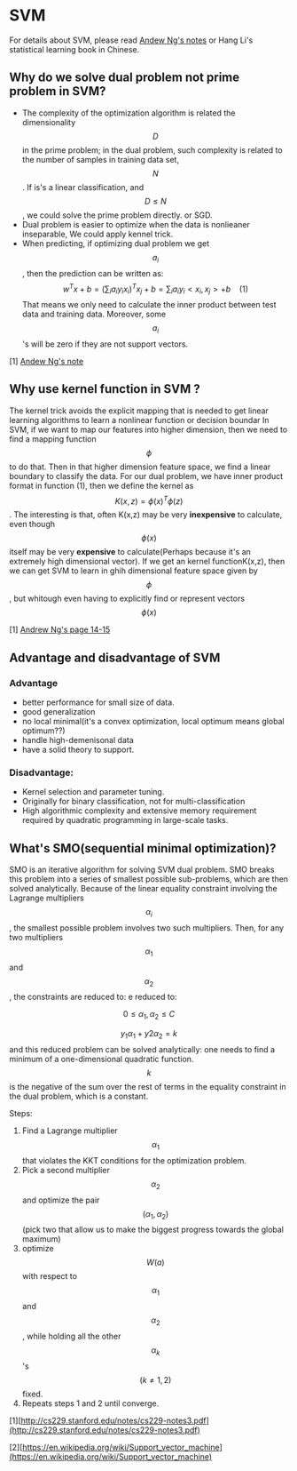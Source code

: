 # SVM 

For details about SVM, please read [Andew Ng's notes](http://cs229.stanford.edu/notes/cs229-notes3.pdf) or Hang Li's statistical learning book in Chinese.
 
## Why do we solve dual problem not prime problem in SVM?
* The complexity of the optimization algorithm is related the dimensionality $$D$$ in the prime problem; in the dual problem, such complexity is related to the number of samples in training data set, $$N$$. If is's a linear classification, and $$D \leq N$$ , we could solve the prime problem directly. or SGD.
* Dual problem is easier to optimize when the data is nonlieaner inseparable, We could apply kennel trick.
* When predicting, if optimizing dual problem we get $$a_i$$, then the prediction can be written as:
  $$
   w^Tx+b = (\sum_i a_i y_i x_i)^Tx_j+b = \sum_i a_i y_i < x_i, x_j> + b \:\:\:\:(1)
  $$
  That means we only need to calculate the inner product between test data and training data. Moreover, some $$a_i$$'s will be zero if they are not support vectors.
  
  
 [1] [Andew Ng's note ](http://cs229.stanford.edu/notes/cs229-notes3.pdf)
 
## Why use kernel function in SVM ?
The kernel trick avoids the explicit mapping that is needed to get linear learning algorithms to learn a nonlinear function or decision boundar
In SVM, if we want to map our features into higher dimension, then we need to find a mapping function$$\phi$$ to do that. Then in that higher dimension feature space, we find a linear boundary to classify the data. For our dual problem, 
we have inner product format in function (1), then we define the kernel as $$K(x,z)= \phi(x)^T\phi(z)$$. The interesting is that, often K(x,z) may be very __inexpensive__ to calculate, even though $$\phi(x)$$ itself may be very __expensive__ to calculate(Perhaps because it's an extremely high dimensional vector). If we get an kernel functionK(x,z), then we can get SVM to learn in ghih dimensional feature space given by $$\phi$$, but whitough even having to explicitly find or represent vectors $$\phi(x)$$ 

[1] [Andrew Ng's page 14-15](http://cs229.stanford.edu/notes/cs229-notes3.pdf)

## Advantage and disadvantage of SVM

### Advantage
* better performance for small size of data.
* good generalization 
* no local minimal(it's a convex optimization, local optimum  means global optimum??)
* handle high-demenisonal data
* have a solid theory to support. 

### Disadvantage: 
* Kernel selection and parameter tuning.
* Originally for binary classification, not for multi-classification 
* High algorithmic complexity and extensive memory requirement required by quadratic programming in large-scale tasks. 


## What's SMO(sequential minimal optimization)?

SMO is an iterative algorithm for solving  SVM dual problem. SMO breaks this problem into a series of smallest possible sub-problems, which are then solved analytically. Because of the linear equality constraint involving the Lagrange multipliers $$\alpha_i$$, the smallest possible problem involves two such multipliers. Then, for any two multipliers   $$\alpha_{1}$$ and $$\alpha_{2}$$ , the constraints are reduced to:
e reduced to:


$$
0 \leq \alpha_1, \alpha_2 \leq C
$$

$$
y_1\alpha_1+y2\alpha_2 = k
$$
and this reduced problem can be solved analytically: one needs to find a minimum of a one-dimensional quadratic function. $$k$$ is the negative of the sum over the rest of terms in the equality constraint in the dual problem, which is a constant.

Steps:
1. Find a Lagrange multiplier $$\alpha_1$$ that violates the KKT conditions for the optimization problem.
2. Pick a second multiplier $$\alpha_2$$ and optimize the pair $$(\alpha_1, \alpha_2)$$ (pick two that allow us to make the biggest progress towards the global maximum)
3. optimize $$W(a)$$ with respect to $$\alpha_1$$ and $$\alpha_2$$, while holding all the other $$\alpha_k$$'s$$(k \neq 1,2)$$ fixed.
4. Repeats steps 1 and 2 until converge.

[1][http://cs229.stanford.edu/notes/cs229-notes3.pdf](http://cs229.stanford.edu/notes/cs229-notes3.pdf)

[2][https://en.wikipedia.org/wiki/Support_vector_machine](https://en.wikipedia.org/wiki/Support_vector_machine)